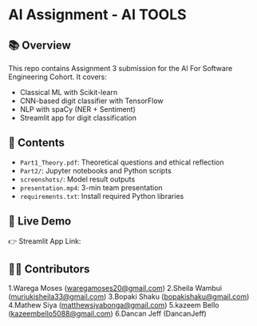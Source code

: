 # AI Assignment - AI TOOLS

## 📚 Overview
This repo contains Assignment 3 submission for the AI For Software Engineering Cohort. It covers:
- Classical ML with Scikit-learn
- CNN-based digit classifier with TensorFlow
- NLP with spaCy (NER + Sentiment)
- Streamlit app for digit classification

## 📂 Contents
- `Part1_Theory.pdf`: Theoretical questions and ethical reflection
- `Part2/`: Jupyter notebooks and Python scripts
- `screenshots/`: Model result outputs
- `presentation.mp4`: 3-min team presentation
- `requirements.txt`: Install required Python libraries

## 🚀 Live Demo
👉 Streamlit App Link:

## 👨‍💻 Contributors
1.Warega Moses (waregamoses20@gmail.com)
2.Sheila Wambui (muriukisheila33@gmail.com)
3.Bopaki Shaku (bopakishaku@gmail.com)
4.Mathew Siya (matthewsiyabonga@gmail.com)
5.kazeem Bello (kazeembello5088@gmail.com)
6.Dancan Jeff (DancanJeff)


